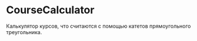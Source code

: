 # CourseCalculator
Калькулятор курсов, что считаются с помощью катетов прямоугольного треугольника.

